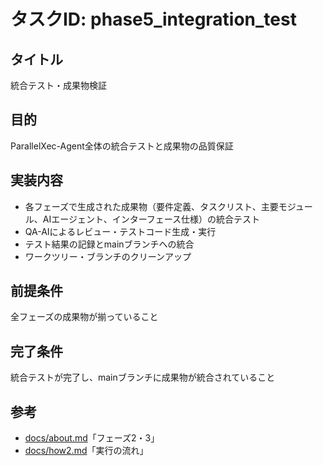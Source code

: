 # タスクID: phase5_integration_test

## タイトル
統合テスト・成果物検証

## 目的
ParallelXec-Agent全体の統合テストと成果物の品質保証

## 実装内容
- 各フェーズで生成された成果物（要件定義、タスクリスト、主要モジュール、AIエージェント、インターフェース仕様）の統合テスト
- QA-AIによるレビュー・テストコード生成・実行
- テスト結果の記録とmainブランチへの統合
- ワークツリー・ブランチのクリーンアップ

## 前提条件
全フェーズの成果物が揃っていること

## 完了条件
統合テストが完了し、mainブランチに成果物が統合されていること

## 参考
- [docs/about.md](docs/about.md)「フェーズ2・3」
- [docs/how2.md](docs/how2.md)「実行の流れ」